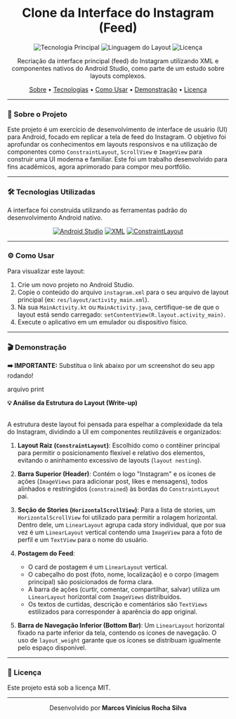 <div align="center">
  <h1>
    Clone da Interface do Instagram (Feed)
  </h1>
</div>

<p align="center">
  <img alt="Tecnologia Principal" src="https://img.shields.io/badge/Android-3DDC84?style=for-the-badge&logo=android&logoColor=white">
  <img alt="Linguagem do Layout" src="https://img.shields.io/badge/XML-d9534f?style=for-the-badge&logo=android-studio&logoColor=white">
  <img alt="Licença" src="https://img.shields.io/github/license/vrsmarcos26/instagram-clone-ui?style=for-the-badge&color=blue">
</p>

<p align="center">
  Recriação da interface principal (feed) do Instagram utilizando XML e componentes nativos do Android Studio, como parte de um estudo sobre layouts complexos.
</p>

<p align="center">
  <a href="#-sobre-o-projeto">Sobre</a> •
  <a href="#-tecnologias-utilizadas">Tecnologias</a> •
  <a href="#-como-usar">Como Usar</a> •
  <a href="#-demonstração">Demonstração</a> •
  <a href="#-licença">Licença</a>
</p>

---

### 🎯 Sobre o Projeto

Este projeto é um exercício de desenvolvimento de interface de usuário (UI) para Android, focado em replicar a tela de feed do Instagram. O objetivo foi aprofundar os conhecimentos em layouts responsivos e na utilização de componentes como `ConstraintLayout`, `ScrollView` e `ImageView` para construir uma UI moderna e familiar. Este foi um trabalho desenvolvido para fins acadêmicos, agora aprimorado para compor meu portfólio.

---

### 🛠️ Tecnologias Utilizadas

A interface foi construída utilizando as ferramentas padrão do desenvolvimento Android nativo.

<p align="center">
  <a href="#"><img src="https://img.shields.io/badge/Android_Studio-3DDC84?style=for-the-badge&logo=android-studio&logoColor=white" alt="Android Studio"></a>
  <a href="#"><img src="https://img.shields.io/badge/XML-d9534f?style=for-the-badge&logo=android-studio&logoColor=white" alt="XML"></a>
  <a href="#"><img src="https://img.shields.io/badge/ConstraintLayout-448AFF?style=for-the-badge" alt="ConstraintLayout"></a>
</p>

---

### ⚙️ Como Usar

Para visualizar este layout:
1.  Crie um novo projeto no Android Studio.
2.  Copie o conteúdo do arquivo `instagram.xml` para o seu arquivo de layout principal (ex: `res/layout/activity_main.xml`).
3.  Na sua `MainActivity.kt` ou `MainActivity.java`, certifique-se de que o layout está sendo carregado: `setContentView(R.layout.activity_main)`.
4.  Execute o aplicativo em um emulador ou dispositivo físico.

---

### 🎬 Demonstração

**➡️ IMPORTANTE:** Substitua o link abaixo por um screenshot do seu app rodando!

arquivo print

<summary><strong>💡 Análise da Estrutura do Layout (Write-up)</strong></summary>
<br>

A estrutura deste layout foi pensada para espelhar a complexidade da tela do Instagram, dividindo a UI em componentes reutilizáveis e organizados:

1.  **Layout Raiz (`ConstraintLayout`)**: Escolhido como o contêiner principal para permitir o posicionamento flexível e relativo dos elementos, evitando o aninhamento excessivo de layouts (`layout nesting`).

2.  **Barra Superior (Header)**: Contém o logo "Instagram" e os ícones de ações (`ImageViews` para adicionar post, likes e mensagens), todos alinhados e restringidos (`constrained`) às bordas do `ConstraintLayout` pai.

3.  **Seção de Stories (`HorizontalScrollView`)**: Para a lista de stories, um `HorizontalScrollView` foi utilizado para permitir a rolagem horizontal. Dentro dele, um `LinearLayout` agrupa cada story individual, que por sua vez é um `LinearLayout` vertical contendo uma `ImageView` para a foto de perfil e um `TextView` para o nome do usuário.

4.  **Postagem do Feed**:
    -   O card de postagem é um `LinearLayout` vertical.
    -   O cabeçalho do post (foto, nome, localização) e o corpo (imagem principal) são posicionados de forma clara.
    -   A barra de ações (curtir, comentar, compartilhar, salvar) utiliza um `LinearLayout` horizontal com `ImageViews` distribuídos.
    -   Os textos de curtidas, descrição e comentários são `TextViews` estilizados para corresponder à aparência do app original.

5.  **Barra de Navegação Inferior (Bottom Bar)**: Um `LinearLayout` horizontal fixado na parte inferior da tela, contendo os ícones de navegação. O uso de `layout_weight` garante que os ícones se distribuam igualmente pelo espaço disponível.


---

### 📝 Licença

Este projeto está sob a licença MIT.

<hr>

<p align="center">
  Desenvolvido por <b>Marcos Vinícius Rocha Silva</b>
</p>

